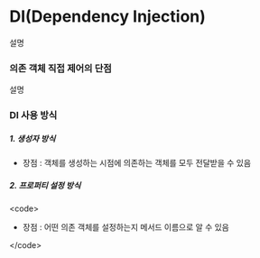 # DI\(Dependency Injection\)

설명

### 의존 객체 직접 제어의 단점

설명

### DI 사용 방식

##### 1. 생성자 방식

* 장점 : 객체를 생성하는 시점에 의존하는 객체를 모두 전달받을 수 있음

##### 2. 프로퍼티 설정 방식

&lt;code&gt;

* 장점 : 어떤 의존 객체를 설정하는지 메서드 이름으로 알 수 있음

&lt;/code&gt;



